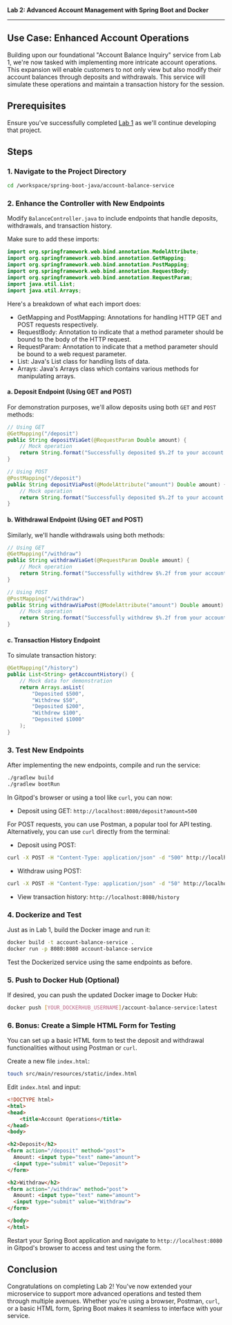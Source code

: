 
**Lab 2: Advanced Account Management with Spring Boot and Docker**

---

## **Use Case: Enhanced Account Operations**

Building upon our foundational "Account Balance Inquiry" service from Lab 1, we're now tasked with implementing more intricate account operations. This expansion will enable customers to not only view but also modify their account balances through deposits and withdrawals. This service will simulate these operations and maintain a transaction history for the session.

## **Prerequisites**

Ensure you've successfully completed [Lab 1](/mnt/data/Lab1.md) as we'll continue developing that project.

## **Steps**

### **1. Navigate to the Project Directory**

```bash
cd /workspace/spring-boot-java/account-balance-service
```

### **2. Enhance the Controller with New Endpoints**

Modify `BalanceController.java` to include endpoints that handle deposits, withdrawals, and transaction history.

Make sure to add these imports:
```java
import org.springframework.web.bind.annotation.ModelAttribute;
import org.springframework.web.bind.annotation.GetMapping;
import org.springframework.web.bind.annotation.PostMapping;
import org.springframework.web.bind.annotation.RequestBody;
import org.springframework.web.bind.annotation.RequestParam;
import java.util.List;
import java.util.Arrays;
```
Here's a breakdown of what each import does:

- GetMapping and PostMapping: Annotations for handling HTTP GET and POST requests respectively.
- RequestBody: Annotation to indicate that a method parameter should be bound to the body of the HTTP request.
- RequestParam: Annotation to indicate that a method parameter should be bound to a web request parameter.
- List: Java's List class for handling lists of data.
- Arrays: Java's Arrays class which contains various methods for manipulating arrays.

#### **a. Deposit Endpoint (Using GET and POST)**

For demonstration purposes, we'll allow deposits using both `GET` and `POST` methods:

```java
// Using GET
@GetMapping("/deposit")
public String depositViaGet(@RequestParam Double amount) {
    // Mock operation
    return String.format("Successfully deposited $%.2f to your account via GET.", amount);
}

// Using POST
@PostMapping("/deposit")
public String depositViaPost(@ModelAttribute("amount") Double amount) {
    // Mock operation
    return String.format("Successfully deposited $%.2f to your account via POST.", amount);
}
```

#### **b. Withdrawal Endpoint (Using GET and POST)**

Similarly, we'll handle withdrawals using both methods:

```java
// Using GET
@GetMapping("/withdraw")
public String withdrawViaGet(@RequestParam Double amount) {
    // Mock operation
    return String.format("Successfully withdrew $%.2f from your account via GET.", amount);
}

// Using POST
@PostMapping("/withdraw")
public String withdrawViaPost(@ModelAttribute("amount") Double amount) {
    // Mock operation
    return String.format("Successfully withdrew $%.2f from your account via POST.", amount);
}
```

#### **c. Transaction History Endpoint**

To simulate transaction history:

```java
@GetMapping("/history")
public List<String> getAccountHistory() {
    // Mock data for demonstration
    return Arrays.asList(
        "Deposited $500",
        "Withdrew $50",
        "Deposited $200",
        "Withdrew $100",
        "Deposited $1000"
    );
}
```

### **3. Test New Endpoints**

After implementing the new endpoints, compile and run the service:

```bash
./gradlew build
./gradlew bootRun
```

In Gitpod's browser or using a tool like `curl`, you can now:

- Deposit using GET: `http://localhost:8080/deposit?amount=500`

For POST requests, you can use Postman, a popular tool for API testing. Alternatively, you can use `curl` directly from the terminal:

- Deposit using POST:

```bash
curl -X POST -H "Content-Type: application/json" -d "500" http://localhost:8080/deposit
```

- Withdraw using POST:

```bash
curl -X POST -H "Content-Type: application/json" -d "50" http://localhost:8080/withdraw
```

- View transaction history: `http://localhost:8080/history`

### **4. Dockerize and Test**

Just as in Lab 1, build the Docker image and run it:

```bash
docker build -t account-balance-service .
docker run -p 8080:8080 account-balance-service
```

Test the Dockerized service using the same endpoints as before.

### **5. Push to Docker Hub (Optional)**

If desired, you can push the updated Docker image to Docker Hub:

```bash
docker push [YOUR_DOCKERHUB_USERNAME]/account-balance-service:latest
```

### **6. Bonus: Create a Simple HTML Form for Testing**

You can set up a basic HTML form to test the deposit and withdrawal functionalities without using Postman or `curl`.

Create a new file `index.html`:

```bash
touch src/main/resources/static/index.html
```

Edit `index.html` and input:

```html
<!DOCTYPE html>
<html>
<head>
    <title>Account Operations</title>
</head>
<body>

<h2>Deposit</h2>
<form action="/deposit" method="post">
  Amount: <input type="text" name="amount">
  <input type="submit" value="Deposit">
</form>

<h2>Withdraw</h2>
<form action="/withdraw" method="post">
  Amount: <input type="text" name="amount">
  <input type="submit" value="Withdraw">
</form>

</body>
</html>
```

Restart your Spring Boot application and navigate to `http://localhost:8080` in Gitpod's browser to access and test using the form.

## **Conclusion**

Congratulations on completing Lab 2! You've now extended your microservice to support more advanced operations and tested them through multiple avenues. Whether you're using a browser, Postman, `curl`, or a basic HTML form, Spring Boot makes it seamless to interface with your service.
